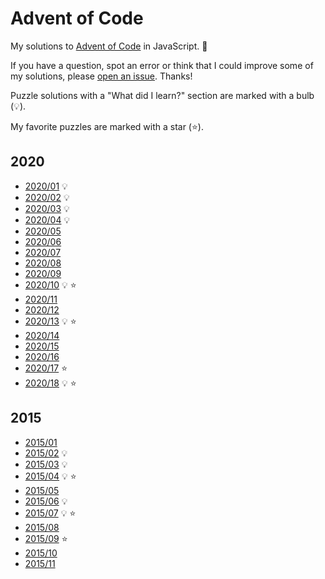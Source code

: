 # Advent of Code

My solutions to
[Advent of Code](https://adventofcode.com/)
in JavaScript.
:santa:

If you have a question,
spot an error
or think that I could improve some of my solutions,
please [open an issue](https://github.com/mtsknn/advent-of-code/issues).
Thanks!

Puzzle solutions with a "What did I learn?" section
are marked with a bulb (:bulb:).

My favorite puzzles are marked with a star (:star:).

## 2020

- [2020/01](./2020/01.md) :bulb:
- [2020/02](./2020/02.md) :bulb:
- [2020/03](./2020/03.md) :bulb:
- [2020/04](./2020/04.md) :bulb:
- [2020/05](./2020/05.md)
- [2020/06](./2020/06.md)
- [2020/07](./2020/07.md)
- [2020/08](./2020/08.md)
- [2020/09](./2020/09.md)
- [2020/10](./2020/10.md) :bulb: :star:
- [2020/11](./2020/11.md)
- [2020/12](./2020/12.md)
- [2020/13](./2020/13.md) :bulb: :star:
- [2020/14](./2020/14.md)
- [2020/15](./2020/15.md)
- [2020/16](./2020/16.md)
- [2020/17](./2020/17.md) :star:
- [2020/18](./2020/18.md) :bulb: :star:

## 2015

- [2015/01](./2015/01.md)
- [2015/02](./2015/02.md) :bulb:
- [2015/03](./2015/03.md) :bulb:
- [2015/04](./2015/04.md) :bulb: :star:
- [2015/05](./2015/05.md)
- [2015/06](./2015/06.md) :bulb:
- [2015/07](./2015/07.md) :bulb: :star:
- [2015/08](./2015/08.md)
- [2015/09](./2015/09.md) :star:
- [2015/10](./2015/10.md)
- [2015/11](./2015/11.md)
